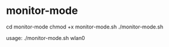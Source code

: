 # monitor-mode

cd  monitor-mode
chmod +x monitor-mode.sh
./monitor-mode.sh <interface>

usage: ./monitor-mode.sh wlan0

